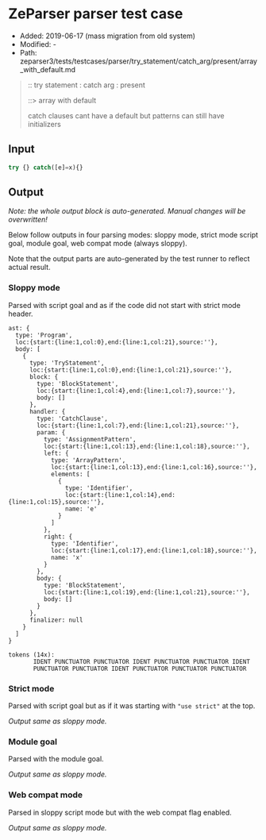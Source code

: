 # ZeParser parser test case

- Added: 2019-06-17 (mass migration from old system)
- Modified: -
- Path: zeparser3/tests/testcases/parser/try_statement/catch_arg/present/array_with_default.md

> :: try statement : catch arg : present
>
> ::> array with default
>
> catch clauses cant have a default but patterns can still have initializers

## Input

`````js
try {} catch([e]=x){}
`````

## Output

_Note: the whole output block is auto-generated. Manual changes will be overwritten!_

Below follow outputs in four parsing modes: sloppy mode, strict mode script goal, module goal, web compat mode (always sloppy).

Note that the output parts are auto-generated by the test runner to reflect actual result.

### Sloppy mode

Parsed with script goal and as if the code did not start with strict mode header.

`````
ast: {
  type: 'Program',
  loc:{start:{line:1,col:0},end:{line:1,col:21},source:''},
  body: [
    {
      type: 'TryStatement',
      loc:{start:{line:1,col:0},end:{line:1,col:21},source:''},
      block: {
        type: 'BlockStatement',
        loc:{start:{line:1,col:4},end:{line:1,col:7},source:''},
        body: []
      },
      handler: {
        type: 'CatchClause',
        loc:{start:{line:1,col:7},end:{line:1,col:21},source:''},
        param: {
          type: 'AssignmentPattern',
          loc:{start:{line:1,col:13},end:{line:1,col:18},source:''},
          left: {
            type: 'ArrayPattern',
            loc:{start:{line:1,col:13},end:{line:1,col:16},source:''},
            elements: [
              {
                type: 'Identifier',
                loc:{start:{line:1,col:14},end:{line:1,col:15},source:''},
                name: 'e'
              }
            ]
          },
          right: {
            type: 'Identifier',
            loc:{start:{line:1,col:17},end:{line:1,col:18},source:''},
            name: 'x'
          }
        },
        body: {
          type: 'BlockStatement',
          loc:{start:{line:1,col:19},end:{line:1,col:21},source:''},
          body: []
        }
      },
      finalizer: null
    }
  ]
}

tokens (14x):
       IDENT PUNCTUATOR PUNCTUATOR IDENT PUNCTUATOR PUNCTUATOR IDENT
       PUNCTUATOR PUNCTUATOR IDENT PUNCTUATOR PUNCTUATOR PUNCTUATOR
`````

### Strict mode

Parsed with script goal but as if it was starting with `"use strict"` at the top.

_Output same as sloppy mode._

### Module goal

Parsed with the module goal.

_Output same as sloppy mode._

### Web compat mode

Parsed in sloppy script mode but with the web compat flag enabled.

_Output same as sloppy mode._
